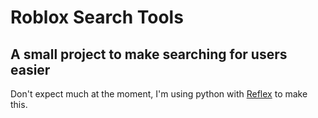 # Roblox Search Tools

## A small project to make searching for users easier

Don't expect much at the moment, I'm using python with [Reflex](https://reflex.dev/) to make this.

